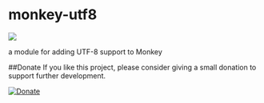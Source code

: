 monkey-utf8
===========
![](https://s3.amazonaws.com/uploads.hipchat.com/11212/31746/efbg08hlrtk34ud/AngelFontUTF8.png)

a module for adding UTF-8 support to Monkey


##Donate
If you like this project, please consider giving a small donation to support further development.

[![Donate](https://www.paypalobjects.com/en_US/i/btn/btn_donate_LG.gif)](https://www.paypal.com/cgi-bin/webscr?cmd=_donations&business=RHZMPB4RL3T82&lc=US&item_name=Nobu%27s%20Monkey%2dX%20projects&currency_code=USD&bn=PP%2dDonationsBF%3abtn_donate_LG%2egif%3aNonHosted)

